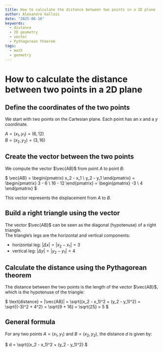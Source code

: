 ```yaml
---
title: How to calculate the distance between two points in a 2D plane
author: Alexandre Gallais
date: "2025-06-16"
keywords:
  - distance
  - 2D geometry
  - vector
  - Pythagorean theorem
tags:
  - math
  - geometry
---
```


# How to calculate the distance between two points in a 2D plane

## Define the coordinates of the two points

We start with two points on the Cartesian plane. Each point has an $x$ and a $y$ coordinate.

$A = (x_1, y_1) = (6, 12)$  
$B = (x_2, y_2) = (3, 16)$

## Create the vector between the two points

We compute the vector $\vec{AB}$ from point $A$ to point $B$:

$
\vec{AB} = \begin{pmatrix} x_2 - x_1 \\ y_2 - y_1 \end{pmatrix}
= \begin{pmatrix} 3 - 6 \\ 16 - 12 \end{pmatrix}
= \begin{pmatrix} -3 \\ 4 \end{pmatrix}
$

This vector represents the displacement from $A$ to $B$.

## Build a right triangle using the vector

The vector $\vec{AB}$ can be seen as the diagonal (hypotenuse) of a right triangle.  
The triangle’s legs are the horizontal and vertical components:

- horizontal leg: $|\Delta x| = |x_2 - x_1| = 3$
- vertical leg: $|\Delta y| = |y_2 - y_1| = 4$

## Calculate the distance using the Pythagorean theorem

The distance between the two points is the length of the vector $\vec{AB}$, which is the hypotenuse of the triangle:

$
\text{distance} = |\vec{AB}| = \sqrt{(x_2 - x_1)^2 + (y_2 - y_1)^2} = \sqrt{(-3)^2 + 4^2} = \sqrt{9 + 16} = \sqrt{25} = 5
$

## General formula

For any two points $A = (x_1, y_1)$ and $B = (x_2, y_2)$, the distance $d$ is given by:

$
d = \sqrt{(x_2 - x_1)^2 + (y_2 - y_1)^2}
$


